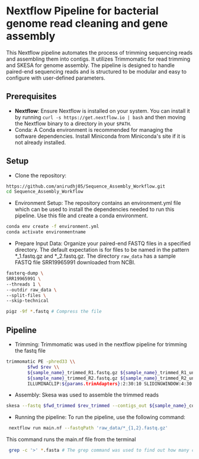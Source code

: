 # Nextflow Pipeline for bacterial genome read cleaning and gene assembly

This Nextflow pipeline automates the process of trimming sequencing reads and assembling them into contigs. It utilizes Trimmomatic for read trimming and SKESA for genome assembly. The pipeline is designed to handle paired-end sequencing reads and is structured to be modular and easy to configure with user-defined parameters.

## Prerequisites
- **Nextflow**: Ensure Nextflow is installed on your system. You can install it by running `curl -s https://get.nextflow.io | bash` and then moving the Nextflow binary to a directory in your `$PATH`.
- Conda: A Conda environment is recommended for managing the software dependencies. Install Miniconda from Miniconda's site if it is not already installed.

## Setup
- Clone the repository:
```bash
https://github.com/anirudhj05/Sequence_Assembly_Workflow.git
cd Sequence_Assembly_Workflow
```
- Environment Setup: The repository contains an environment.yml file which can be used to install the dependencies needed to run this pipeline. Use this file and create a conda environment.
```bash
conda env create -f environment.yml
conda activate environmentname
```

- Prepare Input Data: Organize your paired-end FASTQ files in a specified directory. The default expectation is for files to be named in the pattern *_1.fastq.gz and *_2.fastq.gz. The directory `raw_data` has a sample FASTQ file SRR19965991 downloaded from NCBI.
```bash
fasterq-dump \
SRR19965991 \
--threads 1 \
--outdir raw_data \
--split-files \
--skip-technical
```
 ```bash
pigz -9f *.fastq # Compress the file
```
## Pipeline

- Trimming: Trimmomatic was used in the nextflow pipeline for trimming the fastq file
```bash
trimmomatic PE -phred33 \\
        $fwd $rev \\
        ${sample_name}_trimmed_R1.fastq.gz ${sample_name}_trimmed_R1_unpaired.fastq.gz \\
        ${sample_name}_trimmed_R2.fastq.gz ${sample_name}_trimmed_R2_unpaired.fastq.gz \\
        ILLUMINACLIP:${params.trimAdapters}:2:30:10 SLIDINGWINDOW:4:30 MINLEN:36
```

- Assembly: Skesa was used to assemble the trimmed reads
```bash
skesa --fastq $fwd_trimmed $rev_trimmed --contigs_out ${sample_name}_contigs.fasta
```
- Running the pipeline: To run the pipeline, use the following command:
```bash
 nextflow run main.nf --fastqPath 'raw_data/*_{1,2}.fastq.gz'
 ```
This command runs the main.nf file from the terminal
```bash
 grep -c '>' *.fasta # The grep command was used to find out how many contigs were there
 ```
 
